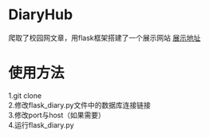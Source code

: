 # DiaryHub
爬取了校园网文章，用flask框架搭建了一个展示网站
[展示地址](diary.xlz.pub)

# 使用方法  
1.git clone  
2.修改flask_diary.py文件中的数据库连接链接  
3.修改port与host（如果需要）  
4.运行flask_diary.py  
